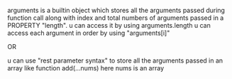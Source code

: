 arguments is a builtin object which stores all the arguments passed during function call along with index and total numbers of arguments passed in a PROPERTY "length".
u can access it by using arguments.length
u can access each argument in order by using "arguments[i]"

OR

u can use "rest parameter syntax" to store all the arguments passed in an array like 
function add(...nums) here nums is an array
